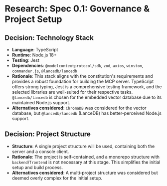 # Research: Spec 0.1: Governance & Project Setup

## Decision: Technology Stack

- **Language**: TypeScript
- **Runtime**: Node.js 18+
- **Testing**: Jest
- **Dependencies**: `@modelcontextprotocol/sdk`, `zod`, `axios`, `winston`, `commander.js`, `@lancedb/lancedb`
- **Rationale**: This stack aligns with the constitution's requirements and provides a robust foundation for building the MCP server. TypeScript offers strong typing, Jest is a comprehensive testing framework, and the selected libraries are well-suited for their respective tasks. `@lancedb/lancedb` is chosen for the embedded vector database due to its maintained Node.js support.
- **Alternatives considered**: `ChromaDB` was considered for the vector database, but `@lancedb/lancedb` (LanceDB) has better-perceived Node.js support.

## Decision: Project Structure

- **Structure**: A single project structure will be used, containing both the server and a console client.
- **Rationale**: The project is self-contained, and a monorepo structure with `backend`/`frontend` is not necessary at this stage. This simplifies the initial setup and build process.
- **Alternatives considered**: A multi-project structure was considered but deemed overly complex for the initial setup.
